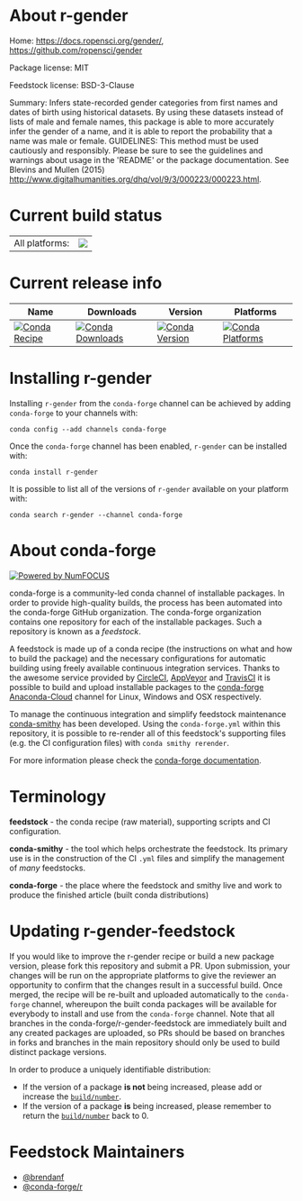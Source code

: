About r-gender
==============

Home: https://docs.ropensci.org/gender/, https://github.com/ropensci/gender

Package license: MIT

Feedstock license: BSD-3-Clause

Summary: Infers state-recorded gender categories from first names and dates of birth using historical datasets. By using these datasets instead of lists of male and female names, this package is able to more accurately infer the gender of a name, and it is able to report the probability that a name was male or female. GUIDELINES: This method must be used cautiously and responsibly. Please be sure to see the guidelines and warnings about usage in the 'README' or the package documentation. See Blevins and Mullen (2015) <http://www.digitalhumanities.org/dhq/vol/9/3/000223/000223.html>.



Current build status
====================


<table><tr><td>All platforms:</td>
    <td>
      <a href="https://dev.azure.com/conda-forge/feedstock-builds/_build/latest?definitionId=10772&branchName=master">
        <img src="https://dev.azure.com/conda-forge/feedstock-builds/_apis/build/status/r-gender-feedstock?branchName=master">
      </a>
    </td>
  </tr>
</table>

Current release info
====================

| Name | Downloads | Version | Platforms |
| --- | --- | --- | --- |
| [![Conda Recipe](https://img.shields.io/badge/recipe-r--gender-green.svg)](https://anaconda.org/conda-forge/r-gender) | [![Conda Downloads](https://img.shields.io/conda/dn/conda-forge/r-gender.svg)](https://anaconda.org/conda-forge/r-gender) | [![Conda Version](https://img.shields.io/conda/vn/conda-forge/r-gender.svg)](https://anaconda.org/conda-forge/r-gender) | [![Conda Platforms](https://img.shields.io/conda/pn/conda-forge/r-gender.svg)](https://anaconda.org/conda-forge/r-gender) |

Installing r-gender
===================

Installing `r-gender` from the `conda-forge` channel can be achieved by adding `conda-forge` to your channels with:

```
conda config --add channels conda-forge
```

Once the `conda-forge` channel has been enabled, `r-gender` can be installed with:

```
conda install r-gender
```

It is possible to list all of the versions of `r-gender` available on your platform with:

```
conda search r-gender --channel conda-forge
```


About conda-forge
=================

[![Powered by NumFOCUS](https://img.shields.io/badge/powered%20by-NumFOCUS-orange.svg?style=flat&colorA=E1523D&colorB=007D8A)](http://numfocus.org)

conda-forge is a community-led conda channel of installable packages.
In order to provide high-quality builds, the process has been automated into the
conda-forge GitHub organization. The conda-forge organization contains one repository
for each of the installable packages. Such a repository is known as a *feedstock*.

A feedstock is made up of a conda recipe (the instructions on what and how to build
the package) and the necessary configurations for automatic building using freely
available continuous integration services. Thanks to the awesome service provided by
[CircleCI](https://circleci.com/), [AppVeyor](https://www.appveyor.com/)
and [TravisCI](https://travis-ci.com/) it is possible to build and upload installable
packages to the [conda-forge](https://anaconda.org/conda-forge)
[Anaconda-Cloud](https://anaconda.org/) channel for Linux, Windows and OSX respectively.

To manage the continuous integration and simplify feedstock maintenance
[conda-smithy](https://github.com/conda-forge/conda-smithy) has been developed.
Using the ``conda-forge.yml`` within this repository, it is possible to re-render all of
this feedstock's supporting files (e.g. the CI configuration files) with ``conda smithy rerender``.

For more information please check the [conda-forge documentation](https://conda-forge.org/docs/).

Terminology
===========

**feedstock** - the conda recipe (raw material), supporting scripts and CI configuration.

**conda-smithy** - the tool which helps orchestrate the feedstock.
                   Its primary use is in the construction of the CI ``.yml`` files
                   and simplify the management of *many* feedstocks.

**conda-forge** - the place where the feedstock and smithy live and work to
                  produce the finished article (built conda distributions)


Updating r-gender-feedstock
===========================

If you would like to improve the r-gender recipe or build a new
package version, please fork this repository and submit a PR. Upon submission,
your changes will be run on the appropriate platforms to give the reviewer an
opportunity to confirm that the changes result in a successful build. Once
merged, the recipe will be re-built and uploaded automatically to the
`conda-forge` channel, whereupon the built conda packages will be available for
everybody to install and use from the `conda-forge` channel.
Note that all branches in the conda-forge/r-gender-feedstock are
immediately built and any created packages are uploaded, so PRs should be based
on branches in forks and branches in the main repository should only be used to
build distinct package versions.

In order to produce a uniquely identifiable distribution:
 * If the version of a package **is not** being increased, please add or increase
   the [``build/number``](https://conda.io/docs/user-guide/tasks/build-packages/define-metadata.html#build-number-and-string).
 * If the version of a package **is** being increased, please remember to return
   the [``build/number``](https://conda.io/docs/user-guide/tasks/build-packages/define-metadata.html#build-number-and-string)
   back to 0.

Feedstock Maintainers
=====================

* [@brendanf](https://github.com/brendanf/)
* [@conda-forge/r](https://github.com/conda-forge/r/)

